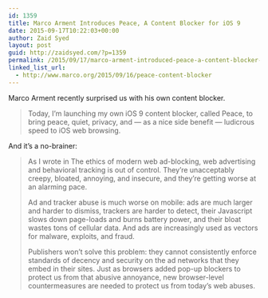 ```yaml
---
id: 1359
title: Marco Arment Introduces Peace, A Content Blocker for iOS 9
date: 2015-09-17T10:22:03+00:00
author: Zaid Syed
layout: post
guid: http://zaidsyed.com/?p=1359
permalink: /2015/09/17/marco-arment-introduced-peace-a-content-blocker-for-ios-9/
linked_list_url:
  - http://www.marco.org/2015/09/16/peace-content-blocker
---
```

Marco Arment recently surprised us with his own content blocker.

> Today, I’m launching my own iOS 9 content blocker, called Peace, to bring peace, quiet, privacy, and — as a nice side benefit — ludicrous speed to iOS web browsing. 

And it&#8217;s a no-brainer:

> As I wrote in The ethics of modern web ad-blocking, web advertising and behavioral tracking is out of control. They’re unacceptably creepy, bloated, annoying, and insecure, and they’re getting worse at an alarming pace.
> 
> Ad and tracker abuse is much worse on mobile: ads are much larger and harder to dismiss, trackers are harder to detect, their Javascript slows down page-loads and burns battery power, and their bloat wastes tons of cellular data. And ads are increasingly used as vectors for malware, exploits, and fraud.
> 
> Publishers won’t solve this problem: they cannot consistently enforce standards of decency and security on the ad networks that they embed in their sites. Just as browsers added pop-up blockers to protect us from that abusive annoyance, new browser-level countermeasures are needed to protect us from today’s web abuses.